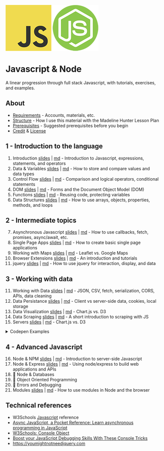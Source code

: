 
![js logo](assets/img/logos/logo-javascript-150w.png) ![node logo](assets/img/logos/logo-node-ltgreen-150w.png)

<h1>Javascript & Node</h1>

A linear progression through full stack Javascript, with tutorials, exercises, and examples.

## About

- [Requirements](ABOUT.md#requirements) - Accounts, materials, etc.
- [Structure](ABOUT.md#structure) - How I use this material with the Madeline Hunter Lesson Plan
- [Prerequisites](ABOUT.md#prerequisites) - Suggested prerequisites before you begin
- [Credit](ABOUT.md#credit) & [License](ABOUT.md#license)


## 1 - Introduction to the language

1. Introduction [slides](topics/introduction/slides.html) | [md](topics/introduction/introduction.md) - Introduction to Javascript, expressions, statements, and operators
1. Data & Variables [slides](topics/variables/slides.html) | [md](topics/variables/variables.md) - How to store and compare values and data types
1. Control Flow [slides](topics/control-flow/slides.html) | [md](topics/control-flow/control-flow.md) - Comparison and logical operators, conditional statements
1. DOM [slides](topics/dom/slides.html) | [md](topics/dom/dom.md) - Forms and the Document Object Model (DOM)
1. Functions [slides](topics/functions/slides.html) | [md](topics/functions/functions.md) - Reusing code, protecting variables
1. Data Structures [slides](topics/data-structures/slides.html) | [md](topics/data-structures/data-structures.md) - How to use arrays, objects, properties, methods, and loops



## 2 - Intermediate topics

7. Asynchronous Javascript [slides](topics/async/slides.html) | [md](topics/async/async.md) - How to use callbacks, fetch, promises, async/await, etc.
7. Single Page Apps [slides](topics/single-page-apps/slides.html) | [md](topics/single-page-apps/single-page-apps.md) - How to create basic single page applications
7. Working with Maps [slides](topics/maps/slides.html) | [md](topics/maps/maps.md) - Leaflet vs. Google Maps
7. Browser Extensions [slides](topics/extensions/slides.html) | [md](topics/extensions/extensions.md) - An introduction and tutorials
7. jquery [slides](topics/jquery/slides.html) | [md](topics/jquery/jquery.md) - How to use jquery for interaction, display, and data





## 3 - Working with data

11. Working with Data [slides](topics/data/slides.html) | [md](topics/data/data.md) - JSON, CSV, fetch, serialization, CORS, APIs, data cleaning
11. Data Persistance [slides](topics/data-persistence/slides.html) | [md](topics/data-persistence/data-persistence.md) - Client vs server-side data, cookies, local storage
11. Data Visualization [slides](topics/data-visualization/slides.html) | [md](topics/data-visualization/data-visualization.md) - Chart.js vs. D3
11. Data Scraping [slides](topics/data-scraping/slides.html) | [md](topics/data-scraping/data-scraping.md) - A short introduction to scraping with JS
11. Servers [slides](topics/servers/slides.html) | [md](topics/servers/servers.md) - Chart.js vs. D3








<details>
<summary>Codepen Examples</summary>

- Basics
	- [Cycle through all RGB values](https://codepen.io/owenmundy/pen/ExEWjXW)
	- [Power of Two (Po2) Visualization](https://codepen.io/owenmundy/pen/RwjPwNB)
	- [JS - Passing functions as values](https://codepen.io/owenmundy/pen/vYXogwV?editors=1111)
- Strings
	- [Every Character](https://codepen.io/owenmundy/pen/ZEoyZYV)
	- [JS Exercise - String functions](https://codepen.io/owenmundy/pen/YzWZeQX)
- Randomness
	- [Random Article Generator](https://codepen.io/owenmundy/pen/PomvjqW)
	- [Data / Technology Question Generator](https://codepen.io/owenmundy/pen/WNjOgGg)
	- [Javascript washing machine](https://codepen.io/owenmundy/pen/dyXzNdY)
- Interaction
	- [Visibility + Presence with JS + CSS Animation](https://codepen.io/owenmundy/pen/OJvLaOW?editors=0111)
	- [Secret Knock Detector](https://codepen.io/owenmundy/pen/abErxLv)
- DOM manipulation
	- [Create an SVG with vanilla JS](https://codepen.io/owenmundy/pen/abGQENR)
	- [Swap images with Javascript](https://codepen.io/owenmundy/pen/OJRWQoY)
	- [Add new content to a web page with JS (overlay, setTimeout)](https://codepen.io/owenmundy/pen/eYgajNq)
Tools
	- [How to Create Bookmarklets!](https://codepen.io/owenmundy/pen/ZEoBPzZ)

</details>






## 4 - Advanced Javascript


16. Node & NPM [slides](topics/node/slides.html) | [md](topics/node/node.md) - Introduction to server-side Javascript
16. Node & Express [slides](topics/node-express/slides.html) | [md](topics/node-express/node-express.md) - Using node/express to build web applications and APIs
16. 📌 Node & Databases
16. 📌 Object Oriented Programming
16. 📌 Errors and Debugging
16. Modules [slides](topics/modules/slides.html) | [md](topics/modules/modules.md) - How to use modules in Node and the browser
<!-- 16. 📌 Regular Expressions
16. 📌 Higher-order functions -->







## Technical references

- W3Schools [Javascript](https://www.w3schools.com/jsref/default.asp) reference
- [Async JavaScript, a Pocket Reference: Learn asynchronous programming in JavaScript](https://medium.com/@ajmeyghani/async-javascript-a-pocket-reference-2bb16ac40d21)
- [W3Schools: Console Object](https://www.w3schools.com/jsref/obj_console.asp)
- [Boost your JavaScript Debugging Skills With These Console Tricks](https://medium.com/better-programming/boost-your-javascript-debugging-skills-with-these-console-tricks-ab984c70298a)
- https://youmightnotneedjquery.com